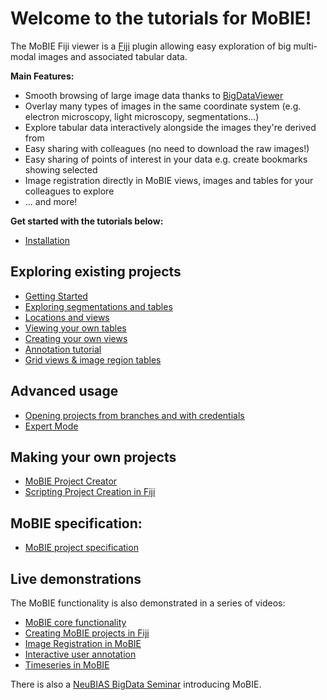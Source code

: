# Welcome to the tutorials for MoBIE!

The MoBIE Fiji viewer is a [Fiji](https://imagej.net/Fiji) plugin allowing easy exploration
of big multi-modal images and associated tabular data.

**Main Features:**
- Smooth browsing of large image data thanks to [BigDataViewer](https://imagej.net/BigDataViewer)
- Overlay many types of images in the same coordinate system (e.g. electron microscopy, light microscopy,
segmentations...)
- Explore tabular data interactively alongside the images they're derived from
- Easy sharing with colleagues (no need to download the raw images!)
- Easy sharing of points of interest in your data e.g. create bookmarks showing selected
- Image registration directly in MoBIE
views, images and tables for your colleagues to explore
- ... and more!

**Get started with the tutorials below:**

- [Installation](./tutorials/installation.md)

## Exploring existing projects
- [Getting Started](./tutorials/explore_a_project.md)
- [Exploring segmentations and tables](./tutorials/exploring_segmentations.md)
- [Locations and views](./tutorials/views_and_locations.md)
- [Viewing your own tables](./tutorials/viewing_your_own_tables.md)
- [Creating your own views](./tutorials/creating_your_own_views.md)
- [Annotation tutorial](./tutorials/annotation_tutorial.md)
- [Grid views & image region tables](./tutorials/image_grids_and_tables.md)

## Advanced usage
- [Opening projects from branches and with credentials](./tutorials/branches_and_credentials.md)
- [Expert Mode](./tutorials/expert_mode.md)

## Making your own projects
- [MoBIE Project Creator](./tutorials/mobie_project_creator.md)
- [Scripting Project Creation in Fiji](./tutorials/scripting_project_creator.md)

## MoBIE specification:
- [MoBIE project specification](./specs/mobie_spec.md)

## Live demonstrations

The MoBIE functionality is also demonstrated in a series of videos:
- [MoBIE core functionality](https://youtu.be/oXOXkWyIIOk)
- [Creating MoBIE projects in Fiji](https://youtu.be/3oP3t6elsQU)
- [Image Registration in MoBIE](https://youtu.be/jKlM68lrhso)
- [Interactive user annotation](https://youtu.be/M-QUE-Qh97w)
- [Timeseries in MoBIE](https://youtu.be/Md4PbK50NE0)

There is also a [NeuBIAS BigData Seminar](https://youtu.be/CZpaTCuSQao?t=2868) introducing MoBIE.
